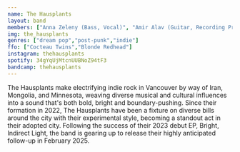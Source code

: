 ```yaml
---
name: The Hausplants
layout: band
members: ["Anna Zeleny (Bass, Vocal)", "Amir Alav (Guitar, Recording Production)", "Sondor Mendbayar (Drums)"]
img: the_hausplants
genres: ["dream pop","post-punk","indie"]
ffo: ["Cocteau Twins","Blonde Redhead"]
instagram: thehausplants
spotify: 34gYqUjMtcnUUBNoZ94tF3
bandcamp: thehausplants
---
```


The Hausplants make electrifying indie rock in Vancouver by way of Iran, Mongolia, and Minnesota, weaving diverse musical and cultural influences into a sound that's both bold, bright and boundary-pushing. Since their formation in 2022, The Hausplants have been a fixture on diverse bills around the city with their experimental style, becoming a standout act in their adopted city. Following the success of their 2023 debut EP, Bright, Indirect Light, the band is gearing up to release their highly anticipated follow-up in February 2025.